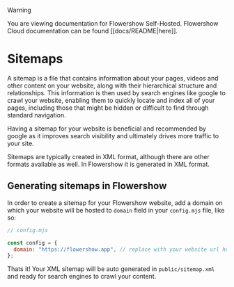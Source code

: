 
> [!warning]
> You are viewing documentation for Flowershow Self-Hosted. Flowershow Cloud documentation can be found [[docs/README|here]].

# Sitemaps

A sitemap is a file that contains information about your pages, videos and other content on your website, along with their hierarchical structure and relationships. This information is then used by search engines like google to crawl your website, enabling them to quickly locate and index all of your pages, including those that might be hidden or difficult to find through standard navigation.

Having a sitemap for your website is beneficial and recommended by google as it improves search visibility and ultimately drives more traffic to your site.

Sitemaps are typically created in XML format, although there are other formats available as well. In Flowershow it is generated in XML format.

## Generating sitemaps in Flowershow

In order to create a sitemap for your Flowershow website, add a domain on which your website will be hosted to `domain` field in your `config.mjs` file, like so:

```js
// config.mjs

const config = {
  domain: "https://flowershow.app", // replace with your website url here.
};
```

Thats it! Your XML sitemap will be auto generated in `public/sitemap.xml` and ready for search engines to crawl your content.
